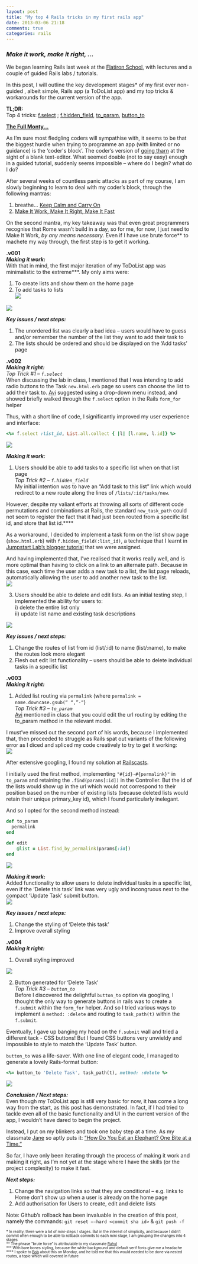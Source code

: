 ```yaml
---
layout: post
title: "My top 4 Rails tricks in my first rails app"
date: 2013-03-06 21:18
comments: true
categories: rails
---
```

<h3><em>Make it work, make it right, …</em></h3>

We began learning Rails last week at the <a href="http://flatironschool.com/">Flatiron School</a>, with lectures and a couple of guided Rails labs / tutorials. 

In this post, I will outline the key development stages* of my first ever non-guided , albeit simple, Rails app (a ToDoList app) and my top tricks & workarounds for the current version of the app.

<strong> TL;DR:</strong><br>
Top 4 tricks: <a href="#f.select">f.select</a> ; <a href="#f.hidden_field">f.hidden_field</a>, <a href="#to_param">to_param</a>, <a href="#button_to">button_to</a>

<strong><a href="http://en.wikipedia.org/wiki/The_Full_Monty">The Full Monty...</a></strong><br>
<!--more-->
As I’m sure most fledgling coders will sympathise with, it seems to be that the biggest hurdle when trying to programme an app (with limited or no guidance) is the ‘coder's block’. The coder’s version of <a href="http://en.wikipedia.org/wiki/Watership_Down">going tharn</a>  at the sight of a blank text-editor. What seemed doable (not to say easy) enough in a guided tutorial, suddenly seems impossible – where do I begin? what do I do?

After several weeks of countless panic attacks as part of my course, I am slowly beginning to learn to deal with my coder’s block, through the following mantras:<br>
1)  breathe… <a href="http://en.wikipedia.org/wiki/Keep_Calm_and_Carry_On">Keep Calm and Carry On</a><br>
2)  <a href="http://c2.com/cgi/wiki?MakeItWorkMakeItRightMakeItFast">Make It Work, Make It Right, Make It Fast </a>

On the second mantra, my key takeaway was that even great programmers recognise that Rome wasn’t build in a day, so for me, for now, I just need to Make It Work, <em>by any means necessary</em>. Even if I have use brute force** to machete my way through, the first step is to get it working.

<strong>.v001</strong><br>
<strong><em>Making it work:</em></strong><br>
With that in mind, the first major iteration of my ToDoList app was minimalistic to the extreme***. My only aims were: <br>
1)  To create lists and show them on the home page<br>
2)  To add tasks to lists<br>
<img src="http://ei-lene.github.com/images/2013_03_06/v1_home.png"><br>
<img src="http://ei-lene.github.com/images/2013_03_06/v1_addtasks.png">

<strong><em>Key issues / next steps:</em></strong><br>
1)  The unordered list was clearly a bad idea – users would have to guess and/or remember the number of the list they want to add their task to<br>
2)  The lists should be ordered and should be displayed on the ‘Add tasks’ page<br>

<strong>.v002</strong><br>
<strong><em>Making it right:</em></strong><br>
<a name="f.select"><em>Top Trick #1 – ```f.select```</em></a><br>
When discussing the lab in class, I mentioned that I was intending to add radio buttons to the Task ```new.html.erb``` page so users can choose the list to add their task to.
<a href="https://twitter.com/aviflombaum">Avi</a> suggested using a drop-down menu instead, and showed briefly walked through the ```f.select``` option in the Rails ```form_for``` helper

Thus, with a short line of code, I significantly improved my user experience and interface:
``` ruby new.html.erb
<%= f.select :list_id, List.all.collect { |l| [l.name, l.id]} %>
```
<img src="http://ei-lene.github.com/images/2013_03_06/v2_addtasks.png">

<strong><em>Making it work:</em></strong><br>
1) Users should be able to add tasks to a specific list when on that list page<br>
<a name="f.hidden_field"><em>Top Trick #2 – ```f.hidden_field``` </em></a><br>
My initial intention was to have an “Add task to this list” link which would redirect to a new route along the lines of ```/lists/:id/tasks/new```.

However, despite my valiant efforts at throwing all sorts of different code permutations and combinations at Rails, the standard ```new_task_path``` could not seem to register the fact that it had just been routed from a specific list id, and store that list id.****

As a workaround, I decided to implement a task form on the list show page (```show.html.erb```) with ```f.hidden_field(:list_id)```, a technique that I learnt in <a href="http://tutorials.jumpstartlab.com/projects/blogger.html">Jumpstart Lab’s blogger tutorial</a> that we were assigned. 

And having implemented that, I’ve realised that it works really well, and is more optimal than having to click on a link to an alternate path. Because in this case, each time the user adds a new task to a list, the list page reloads, automatically allowing the user to add another new task to the list.<br>
<img src="http://ei-lene.github.com/images/2013_03_06/v2_addtasktospecificlist.png">

3) Users should be able to delete and edit lists. As an initial testing step, I implemented the ability for users to:<br>
i) delete the entire list only<br>
ii) update list name and existing task descriptions<br>
 <img src="http://ei-lene.github.com/images/2013_03_06/v2_editlist.png">

<strong><em>Key issues / next steps:</em></strong><br>
1)  Change the routes of list from id (list/:id) to name (list/:name), to make the routes look more elegant<br>
2)  Flesh out edit list functionality – users should be able to delete individual tasks in a specific list<br>

<strong>.v003</strong><br>
<strong><em>Making it right:</em></strong><br>
1) Added list routing via ```permalink``` (where ```permalink = name.downcase.gsub(“ “,”-“```)<br>
<a name="to_param"><em>Top Trick #3 – ```to_param```</em></a><br>
<a href="https://twitter.com/aviflombaum">Avi</a> mentioned in class that you could edit the url routing by editing the to_param method in the relevant model.

I must’ve missed out the second part of his words, because I implemented that, then proceeded to struggle as Rails spat out variants of the following error as I diced and spliced my code creatively to try to get it working:<br>
<img src="http://ei-lene.github.com/images/2013_03_06/error_message.png">

After extensive googling, I found my solution at <a href="http://railscasts.com/episodes/63-model-name-in-url">Railscasts</a>.

I initially used the first method,  implementing ```"#{id}-#{permalink}"``` in ```to_param``` and retaining the ```.find(params[:id])``` in the Controller. But the id of the lists would show up in the url which would not correspond to their position based on the number of existing lists (because deleted lists would retain their unique primary_key id), which I found particularly inelegant.

And so I opted for the second method instead:
```ruby list.rb
def to_param
  permalink
end
```
``` ruby lists_controller.rb
def edit
    @list = List.find_by_permalink(params[:id])
end
```
<img src="http://ei-lene.github.com/images/2013_03_06/v3_addtasks.png">

<strong><em>Making it work:</em></strong><br>
Added functionality to allow users to delete individual tasks in a specific list, even if the ‘Delete this task’ link was very ugly and incongruous next to the compact ‘Update Task’ submit button.<br>
<img src="http://ei-lene.github.com/images/2013_03_06/v3_editlisttasks.png">

<strong><em>Key issues / next steps:</em></strong><br>
1) Change the styling of ‘Delete this task’<br>
2) Improve overall styling

<strong>.v004</strong><br>
<strong><em>Making it right:</em></strong><br>
1)  Overall styling improved<br>
<img src="http://ei-lene.github.com/images/2013_03_06/current_list.png">

2) Button generated for ‘Delete Task’ <br>
<a name="button_to"><em>Top Trick #3 – ```button_to```</em></a><br>
Before I discovered the delightful ```button_to``` option via googling, I thought the only way to generate buttons in rails was to create a ```f.submit``` within the ```form_for``` helper. And so I tried various ways to implement a ```method: :delete``` and routing to ```task_path(t)``` within the ```f.submit```.

Eventually, I gave up banging my head on the ```f.submit``` wall and tried a different tack - CSS buttons! But I found CSS buttons very unwieldy and impossible to style to match the ‘Update Task’ button. 

```button_to``` was a life-saver. With one line of elegant code, I managed to generate a lovely Rails-format button:<br>
``` ruby edit.html.erb
<%= button_to 'Delete Task', task_path(t), method: :delete %>
```
<img src="http://ei-lene.github.com/images/2013_03_06/current_editlist.png">

<strong><em>Conclusion / Next steps:</em></strong><br>
Even though my ToDoList app is still very basic for now, it has come a long way from the start, as this post has demonstrated. In fact, if I had tried to tackle even all of the basic functionality and UI in the current version of the app, I wouldn’t have dared to begin the project.

Instead, I put on my blinkers and took one baby step at a time. As my classmate <a href="https://twitter.com/janeeats">Jane</a> so aptly puts it: <a href="http://janeeats.github.com/blog/2013/02/24/how-to-eat-an-elephant/">“How Do You Eat an Elephant? One Bite at a Time.”</a>

So far, I have only been iterating through the process of making it work and making it right, as I’m not yet at the stage where I have the skills (or the project complexity) to make it fast.

<strong><em>Next steps:</em></strong><br>
1) Change the navigation links so that they are conditional – e.g. links to Home don’t show up when a user is already on the home page<br>
2) Add authorisation for Users to create, edit and delete lists<br>

Note: Github’s rollback has been invaluable in the creation of this post, namely the commands: ```git reset –-hard <commit sha id>``` & ```git push -f```

<p style="font-size: 70%; font-weight: normal">
* In reality, there were a lot of mini-steps / stages. But in the interest of simplicity, and because I didn’t commit often enough to be able to rollback commits to each mini stage, I am grouping the changes into 4 stages<br>
** The phrase "brute force" is attributable to my classmate <a href="http://rseshan.github.com/">Rahul</a><br>
*** With bare bones styling, because the white background and default serif fonts give me a headache<br>
**** I spoke to <a href="https://twitter.com/withloudhands">Bob</a> about this on Monday, and he told me that this would needed to be done via nested routes, a topic which will covered in future<br>
</p>
